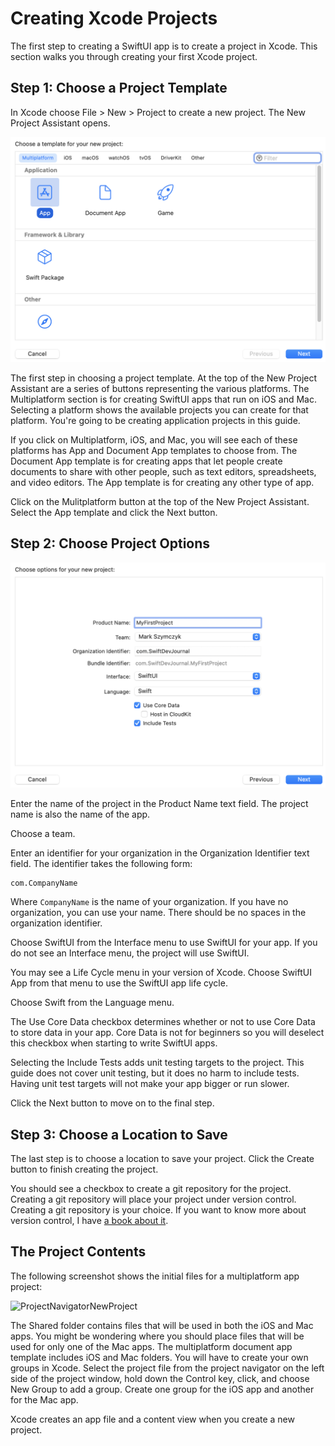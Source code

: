 # Creating Xcode Projects

The first step to creating a SwiftUI app is to create a project in Xcode. This section walks you through creating your first Xcode project.

## Step 1: Choose a Project Template

In Xcode choose File > New > Project to create a new project. The New Project Assistant opens.

![NewProjectAssistantStep1](images/CreateProjectStep1.png)

The first step in choosing a project template. At the top of the New Project Assistant are a series of buttons representing the various platforms. The Multiplatform section is for creating SwiftUI apps that run on iOS and Mac. Selecting a platform shows the available projects you can create for that platform. You're going to be creating application projects in this guide.

If you click on Multiplatform, iOS, and Mac, you will see each of these platforms has App and Document App templates to choose from. The Document App template is for creating apps that let people create documents to share with other people, such as text editors, spreadsheets, and video editors. The App template is for creating any other type of app.

Click on the Mulitplatform button at the top of the New Project Assistant. Select the App template and click the Next button.

## Step 2: Choose Project Options

![NewProjectAssistantStep2](images/CreateProjectStep2.png)

Enter the name of the project in the Product Name text field. The project name is also the name of the app.

Choose a team.

Enter an identifier for your organization in the Organization Identifier text field. The identifier takes the following form:

	com.CompanyName
	
Where `CompanyName` is the name of your organization. If you have no organization, you can use your name. There should be no spaces in the organization identifier.

Choose SwiftUI from the Interface menu to use SwiftUI for your app. If you do not see an Interface menu, the project will use SwiftUI.

You may see a Life Cycle menu in your version of Xcode. Choose SwiftUI App from that menu to use the SwiftUI app life cycle.

Choose Swift from the Language menu.

The Use Core Data checkbox determines whether or not to use Core Data to store data in your app. Core Data is not for beginners so you will deselect this checkbox when starting to write SwiftUI apps.

Selecting the Include Tests adds unit testing targets to the project. This guide does not cover unit testing, but it does no harm to include tests. Having unit test targets will not make your app bigger or run slower.

Click the Next button to move on to the final step.

## Step 3: Choose a Location to Save

The last step is to choose a location to save your project. Click the Create button to finish creating the project.

You should see a checkbox to create a git repository for the project. Creating a git repository will place your project under version control. Creating a git repository is your choice. If you want to know more about version control, I have [a book about it](https://www.swiftdevjournal.com/version-control-book/).

## The Project Contents

The following screenshot shows the initial files for a multiplatform app project:

![ProjectNavigatorNewProject](images/ProjectNavigtorAtStart.png)

The Shared folder contains files that will be used in both the iOS and Mac apps. You might be wondering where you should place files that will be used for only one of the Mac apps. The multiplatform document app template includes iOS and Mac folders. You will have to create your own groups in Xcode. Select the project file from the project navigator on the left side of the project window, hold down the Control key, click, and choose New Group to add a group. Create one group for the iOS app and another for the Mac app.

Xcode creates an app file and a content view when you create a new project.
